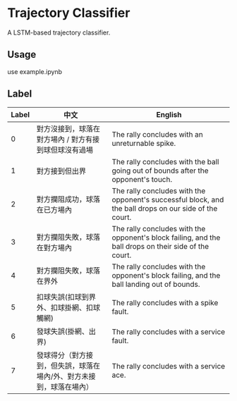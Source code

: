 # Trajectory Classifier

A LSTM-based trajectory classifier.

## Usage

use example.ipynb 

## Label 

| Label | 中文 | English |
|---------|---------|---------|
| 0  | 對方沒接到，球落在對方場內 / 對方有接到球但球沒有過場 | The rally concludes with an unreturnable spike.   |
| 1  | 對方接到但出界                                     | The rally concludes with the ball going out of bounds after the opponent's touch.  |
| 2  | 對方攔阻成功，球落在已方場內                        | The rally concludes with the opponent's successful block, and the ball drops on our side of the court. |
| 3  | 對方攔阻失敗，球落在對方場內                        | The rally concludes with the opponent's block failing, and the ball drops on their side of the court.|
| 4  | 對方攔阻失敗，球落在界外                            | The rally concludes with the opponent's block failing, and the ball landing out of bounds.|
| 5  | 扣球失誤(扣球到界外、扣球掛網、扣球觸網)             |  The rally concludes with a spike fault.|
| 6  |發球失誤(掛網、出界)|The rally concludes with a service fault.|
| 7  |發球得分（對方接到，但失誤，球落在場內/外、對方未接到，球落在場內）|The rally concludes with a service ace.|
